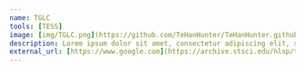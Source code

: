 ```yaml
---
name: TGLC
tools: [TESS]
image: [img/TGLC.png](https://github.com/TeHanHunter/TeHanHunter.github.io/blob/main/img/TGLC.png)
description: Lorem ipsum dolor sit amet, consectetur adipiscing elit, sed do eiusmod tempor incididunt ut labore et dolore magna aliqua.
external_url: [https://www.google.com](https://archive.stsci.edu/hlsp/tglc)https://archive.stsci.edu/hlsp/tglc
---
```

